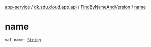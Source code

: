 [app-service](../../index.md) / [dk.sdu.cloud.app.api](../index.md) / [FindByNameAndVersion](index.md) / [name](./name.md)

# name

`val name: `[`String`](https://kotlinlang.org/api/latest/jvm/stdlib/kotlin/-string/index.html)